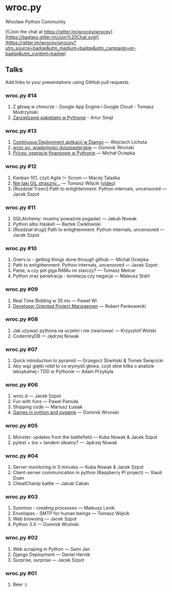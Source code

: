 # wroc.py

Wrocław Python Community

[![Join the chat at https://gitter.im/wrocpy/wrocpy](https://badges.gitter.im/Join%20Chat.svg)](https://gitter.im/wrocpy/wrocpy?utm_source=badge&utm_medium=badge&utm_campaign=pr-badge&utm_content=badge)

## Talks

Add links to your presentations using GitHub pull requests.

### wroc.py #14

1. Z głową w chmurze - Google App Engine i Google Cloud - Tomasz Modrzyński 
2. [Zarządzanie pakietami w Pythonie](http://artursmet.github.io/wroc.py-14/) - Artur Smęt

### wroc.py #13

1. [Continuous Deployment aplikacji w Django](http://lichota.pl/continuous_deployment_032015.pdf) — Wojciech Lichota
2. [wroc.py: wiadomości duszpasterskie](http://slides.com/dominikwronski/lucky-13#/) — Dominik Wroński
3. [Prices: operacje finansowe w Pythonie](http://mociepka.github.io/wroc.py-prices/) — Michał Ociepka

### wroc.py #12

1. Kanban 101, czyli Agile != Scrum — Maciej Talaśka
2. [Nie taki GIL straszny...](https://speakerdeck.com/tomekwojcik/nie-taki-gil-straszny-dot-dot-dothttps://www.youtube.com/watch?v=hMFJfopUXLA) — Tomasz Wójcik ([video](https://www.youtube.com/watch?v=hMFJfopUXLA))
3. [Rozdział Trzeci] Path to enlightenment: Python internals, uncensored — Jacek Szpot

### wroc.py #11

1. SQLAlchemy: musimy poważnie pogadać — Jakub Nowak
2. Python albo Haskell — Bartek Ćwikłowski
3. [Rozdział drugi] Path to enlightenment: Python internals, uncensored — Jacek Szpot

### wroc.py #10

1. Overv.io - getting things done through github — Michał Ociepka
2. Path to enlightenment: Python internals, uncensored — Jacek Szpot
3. Panie, a czy pół giga RAMu mi starczy? — Tomasz Melcer
4. Python oraz penetracja - korelacja czy negacja — Mateusz Stahl 

### wroc.py #09

1. Real Time Bidding w 35 ms — Paweł Wi
2. [Developer Oriented Project Managemen](http://robert.pankowecki.pl/wrocpy/index.html) — Robert Pankowecki

### wroc.py #08

1. Jak używać pythona na uczelni i nie zwariować — Krzysztof Wolski
2. CodernityDB — Jędrzej Nowak

### wroc.py #07

1. Quick introduction to pyramid — Grzegorz Śliwiński & Tomek Święcicki
2. Aby wąż giętki robił to co wymyśli głowa, czyli słów kilka o analizie leksykalnej i TDD w Pythonie — Adam Przybyła

### wroc.py #06

1. wroc.d — Jacek Szpot
2. Fun with funs — Pawel Pamuła 
3. Shipping code — Mariusz Łusiak
4. [Games in python and pygame](http://slides.com/dominikwronski/snakegamepython#/) — Dominik Wronski 

### wroc.py #05

1. Monster: updates from the battlefield — Kuba Nowak & Jacek Szpot
2. pytest + tox = tandem idealny? — Jędrzej Nowak

### wroc.py #04

1. Server monitoring in 3 minutes — Kuba Nowak & Jacek Szpot
2. Client-server communication in python (Raspberry PI project) — Xiaoli Duan 
3. CheatChamp battle — Jakub Caban

### wroc.py #03

1. Summon - creating processes — Mateusz Lenik
2. Envelopes - SMTP for human beings — Tomasz Wójcik
3. Web browsing — Jacek Szpot
4. Python 3.X — Dominik Wroński

### wroc.py #02

1. Web scraping in Python — Sami Jan
2. Django Deployment — Daniel Hernik
3. Surprise, surprise — Jacek Szpot

### wroc.py #01

1. Beer :)
